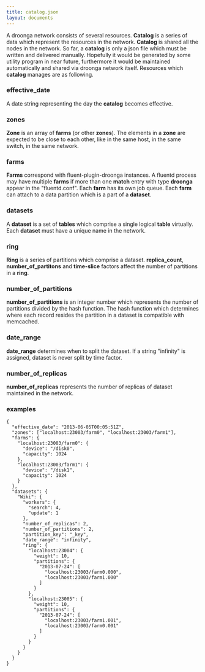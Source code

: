 ```yaml
---
title: catalog.json
layout: documents
---
```


A droonga network consists of several resources.
**Catalog** is a series of data which represent the resources in the network.
**Catalog** is shared all the nodes in the network.
So far, a **catalog** is only a json file which must be written and delivered manually.
Hopefully it would be generated by some utility program in near future, furthermore it would be maintained automatically and shared via droonga network itself.
Resources which **catalog** manages are as following.

### effective_date

A date string representing the day the **catalog** becomes effective.

### zones

**Zone** is an array of **farms** (or other **zones**). The elements in a **zone** are expected to be close to each other, like in the same host, in the same switch, in the same network.

### farms

**Farms** correspond with fluent-plugin-droonga instances. A fluentd process may have multiple **farms** if more than one **match** entry with type **droonga** appear in the "fluentd.conf".
Each **farm** has its own job queue.
Each **farm** can attach to a data partition which is a part of a **dataset**.

### datasets

A **dataset** is a set of **tables** which comprise a single logical **table** virtually.
Each **dataset** must have a unique name in the network.

### ring

**Ring** is a series of partitions which comprise a dataset. **replica_count**, **number\_of\_partitons** and **time-slice** factors affect the number of partitions in a **ring**.

### number\_of\_partitions

**number\_of\_partitions** is an integer number which represents the number of partitions divided by the hash function. The hash function which determines where each record resides the partition in a dataset is compatible with memcached.

### date_range

**date_range** determines when to split the dataset. If a string "infinity" is assigned, dataset is never split by time factor.

### number\_of\_replicas

**number\_of\_replicas** represents the number of replicas of dataset maintained in the network.

### examples

    {
      "effective_date": "2013-06-05T00:05:51Z",
      "zones": ["localhost:23003/farm0", "localhost:23003/farm1"],
      "farms": {
        "localhost:23003/farm0": {
          "device": "/disk0",
          "capacity": 1024
        },
        "localhost:23003/farm1": {
          "device": "/disk1",
          "capacity": 1024
        }
      },
      "datasets": {
        "Wiki": {
          "workers": {
            "search": 4,
            "update": 1
          },
          "number_of_replicas": 2,
          "number_of_partitions": 2,
          "partition_key": "_key",
          "date_range": "infinity",
          "ring": {
            "localhost:23004": {
              "weight": 10,
              "partitions": {
                "2013-07-24": [
                  "localhost:23003/farm0.000",
                  "localhost:23003/farm1.000"
                ]
              }
            },
            "localhost:23005": {
              "weight": 10,
              "partitions": {
                "2013-07-24": [
                  "localhost:23003/farm1.001",
                  "localhost:23003/farm0.001"
                ]
              }
            }
          }
        }
      }
    }

